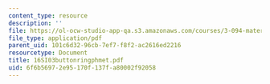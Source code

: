 ```yaml
---
content_type: resource
description: ''
file: https://ol-ocw-studio-app-qa.s3.amazonaws.com/courses/3-094-materials-in-human-experience-spring-2004/6f6b56972e95170f137fa80002f92058_16SI03buttonringphmet.pdf
file_type: application/pdf
parent_uid: 101c6d32-96cb-7ef7-f8f2-ac2616ed2216
resourcetype: Document
title: 16SI03buttonringphmet.pdf
uid: 6f6b5697-2e95-170f-137f-a80002f92058
---
```

